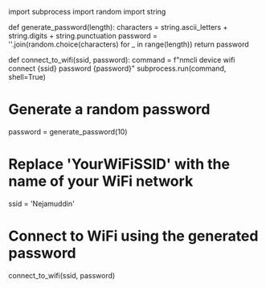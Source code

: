 import subprocess
import random
import string

def generate_password(length):
    characters = string.ascii_letters + string.digits + string.punctuation
    password = ''.join(random.choice(characters) for _ in range(length))
    return password

def connect_to_wifi(ssid, password):
    command = f"nmcli device wifi connect {ssid} password {password}"
    subprocess.run(command, shell=True)

# Generate a random password
password = generate_password(10)

# Replace 'YourWiFiSSID' with the name of your WiFi network
ssid = 'Nejamuddin'

# Connect to WiFi using the generated password
connect_to_wifi(ssid, password)
